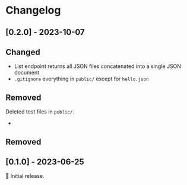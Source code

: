 # Changelog

## [0.2.0] - 2023-10-07

## Changed

- List endpoint returns all JSON files concatenated into a single JSON document
- `.gitignore` everything in `public/` except for `hello.json`

## Removed

Deleted test files in `public/`.

-

## Removed

## [0.1.0] - 2023-06-25

:seedling: Initial release.
